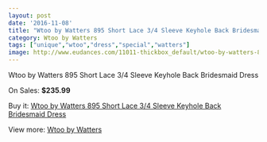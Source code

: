 ```yaml
---
layout: post
date: '2016-11-08'
title: "Wtoo by Watters 895 Short Lace 3/4 Sleeve Keyhole Back Bridesmaid Dress"
category: Wtoo by Watters 
tags: ["unique","wtoo","dress","special","watters"]
image: http://www.eudances.com/11011-thickbox_default/wtoo-by-watters-895-short-lace-3-4-sleeve-keyhole-back-bridesmaid-dress.jpg
---
```

Wtoo by Watters 895 Short Lace 3/4 Sleeve Keyhole Back Bridesmaid Dress

On Sales: **$235.99**
<a href="https://www.eudances.com/en/wtoo-by-watters/3512-wtoo-by-watters-895-short-lace-3-4-sleeve-keyhole-back-bridesmaid-dress.html"><amp-img layout="responsive" width="600" height="600" src="//www.eudances.com/11011-thickbox_default/wtoo-by-watters-895-short-lace-3-4-sleeve-keyhole-back-bridesmaid-dress.jpg" alt="Wtoo by Watters 895 Short Lace 3/4 Sleeve Keyhole Back Bridesmaid Dress 0" /></a>
<a href="https://www.eudances.com/en/wtoo-by-watters/3512-wtoo-by-watters-895-short-lace-3-4-sleeve-keyhole-back-bridesmaid-dress.html"><amp-img layout="responsive" width="600" height="600" src="//www.eudances.com/11012-thickbox_default/wtoo-by-watters-895-short-lace-3-4-sleeve-keyhole-back-bridesmaid-dress.jpg" alt="Wtoo by Watters 895 Short Lace 3/4 Sleeve Keyhole Back Bridesmaid Dress 1" /></a>
<a href="https://www.eudances.com/en/wtoo-by-watters/3512-wtoo-by-watters-895-short-lace-3-4-sleeve-keyhole-back-bridesmaid-dress.html"><amp-img layout="responsive" width="600" height="600" src="//www.eudances.com/11013-thickbox_default/wtoo-by-watters-895-short-lace-3-4-sleeve-keyhole-back-bridesmaid-dress.jpg" alt="Wtoo by Watters 895 Short Lace 3/4 Sleeve Keyhole Back Bridesmaid Dress 2" /></a>

Buy it: [Wtoo by Watters 895 Short Lace 3/4 Sleeve Keyhole Back Bridesmaid Dress](https://www.eudances.com/en/wtoo-by-watters/3512-wtoo-by-watters-895-short-lace-3-4-sleeve-keyhole-back-bridesmaid-dress.html "Wtoo by Watters 895 Short Lace 3/4 Sleeve Keyhole Back Bridesmaid Dress")

View more: [Wtoo by Watters ](https://www.eudances.com/en/67-wtoo-by-watters "Wtoo by Watters ")